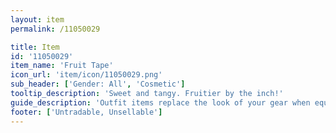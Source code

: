 ```yaml
---
layout: item
permalink: /11050029

title: Item
id: '11050029'
item_name: 'Fruit Tape'
icon_url: 'item/icon/11050029.png'
sub_header: ['Gender: All', 'Cosmetic']
tooltip_description: 'Sweet and tangy. Fruitier by the inch!'
guide_description: 'Outfit items replace the look of your gear when equipped.'
footer: ['Untradable, Unsellable']
---
```

